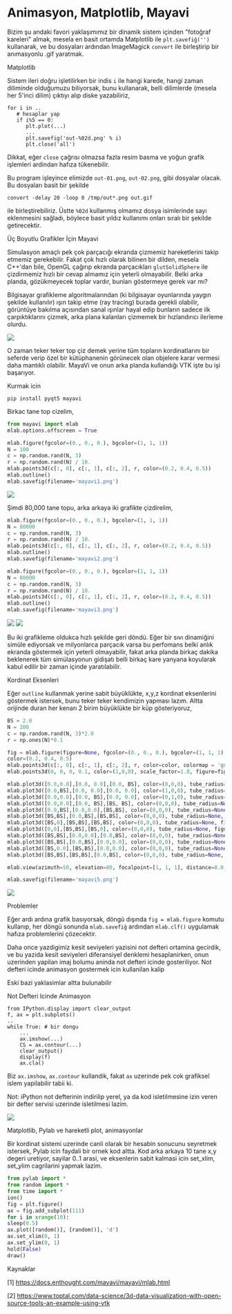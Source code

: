# Animasyon, Matplotlib, Mayavi

Bizim şu andaki favori yaklaşımımız bir dinamik sistem içinden
"fotoğraf kareleri" almak, mesela en basit ortamda Matplotlib ile
`plt.savefiğ('')` kullanarak, ve bu dosyaları ardından İmageMagick
`convert` ile birleştirip bir anımasyonlu .gif yaratmak. 

Matplotlib

Sistem ileri doğru işletilirken bir indis `i` ile hangi karede, hangi
zaman diliminde olduğumuzu biliyorsak, bunu kullanarak, belli dilimlerde
(mesela her 5'inci dilim) çıktıyı alıp diske yazabiliriz,

```
for i in ..
   # hesaplar yap
   if i%5 == 0:
      plt.plot(...)
      ...
      plt.savefig('out-%02d.png' % i)
      plt.close('all')
```

Dikkat, eğer `close` çağrısı olmazsa fazla resim basma ve yoğun grafik
işlemleri ardindan hafıza tükenebilir.

Bu program işleyince elimizde `out-01.png`, `out-02.png`, gibi dosyalar
olacak. Bu dosyaları basit bir şekilde

```
convert -delay 20 -loop 0 /tmp/out*.png out.gif
```

ile birleştirebiliriz. Üstte `%02d` kullanmış olmamız dosya
isimlerinde sayı eklenmesini sağladı, böylece basit yıldız kullanımı
onları sıralı bir şekilde getirecektir. 

Üç Boyutlu Grafikler İçin Mayavi

Simulasyon amaçlı pek çok parçacığı ekranda çizmemiz hareketlerini
takip etmemiz gerekebilir. Fakat çok hızlı olarak bilinen bir dilden,
mesela C++'dan bile, OpenGL çağırıp ekranda parçacıkları
`glutSolidSphere` ile çizdirmemiz hızlı bir cevap almamız için yeterli
olmayabilir. Belki arka planda, gözükmeyecek toplar vardır, bunları
göstermeye gerek var mı?

Bilgisayar grafikleme algoritmalarından (ki bilgisayar oyunlarında
yaygın şekilde kullanılır) ışın takip etme (ray tracing) burada
gerekli olabilir, görüntüye bakılma açısından sanal ışınlar hayal edip
bunların sadece ilk çarpıktıklarını çizmek, arka plana kalanları
çizmemek bir hızlandırıcı ilerleme olurdu.

![](mayavi4.png)

O zaman teker teker top çiz demek yerine tüm topların kordinatlarını
bir seferde verip özel bir kütüphanenin görünecek olan objelere karar
vermesi daha mantıklı olabilir. MayaVi ve onun arka planda kullandığı
VTK işte bu işi başarıyor.

Kurmak icin

```
pip install pyqt5 mayavi
```

Birkac tane top cizelim,

```python
from mayavi import mlab
mlab.options.offscreen = True
```

```python
mlab.figure(fgcolor=(0., 0., 0.), bgcolor=(1, 1, 1))
N = 100
c = np.random.rand(N, 3)
r = np.random.rand(N) / 10.
mlab.points3d(c[:, 0], c[:, 1], c[:, 2], r, color=(0.2, 0.4, 0.5))
mlab.outline()
mlab.savefig(filename='mayavi1.png')
```

![](mayavi1.png)


Şimdi 80,000 tane topu, arka arkaya iki grafikte çizdirelim,


```python
mlab.figure(fgcolor=(0., 0., 0.), bgcolor=(1, 1, 1))
N = 80000
c = np.random.rand(N, 3)
r = np.random.rand(N) / 10.
mlab.points3d(c[:, 0], c[:, 1], c[:, 2], r, color=(0.2, 0.4, 0.5))
mlab.outline()
mlab.savefig(filename='mayavi2.png')

mlab.figure(fgcolor=(0., 0., 0.), bgcolor=(1, 1, 1))
N = 80000
c = np.random.rand(N, 3)
r = np.random.rand(N) / 10.
mlab.points3d(c[:, 0], c[:, 1], c[:, 2], r, color=(0.2, 0.4, 0.5))
mlab.outline()
mlab.savefig(filename='mayavi3.png')
```

![](mayavi2.png)
![](mayavi3.png)

Bu iki grafikleme oldukca hızlı şekilde geri döndü. Eğer bir sıvı
dinamiğini simüle ediyorsak ve milyonlarca parçacık varsa bu perfomans
belki anlık ekranda göstermek için yeterli olmayabilir, fakat arka
planda birkaç dakika beklenerek tüm simülasyonun gidişatı belli birkaç
kare yanyana koyularak kabul edilir bir zaman içinde yaratılabilir.

Kordinat Eksenleri

Eğer `outline` kullanmak yerine sabit büyüklükte, x,y,z kordinat
eksenlerini göstermek istersek, bunu teker teker kendimizin yapması
lazım. Altta orijinde duran her kenarı 2 birim büyüklükte bir küp
gösteriyoruz,

```python
BS = 2.0
N = 100
c = np.random.rand(N, 3)*2.0
r = np.ones(N)*0.1

fig = mlab.figure(figure=None, fgcolor=(0., 0., 0.), bgcolor=(1, 1, 1), engine=None)
color=(0.2, 0.4, 0.5)
mlab.points3d(c[:, 0], c[:, 1], c[:, 2], r, color=color, colormap = 'gnuplot', scale_factor=1, figure=fig)
mlab.points3d(0, 0, 0, 0.1, color=(1,0,0), scale_factor=1.0, figure=fig)

mlab.plot3d([0.0,0.0],[0.0, 0.0],[0.0, BS], color=(0,0,0), tube_radius=None, figure=fig)
mlab.plot3d([0.0,BS],[0.0, 0.0],[0.0, 0.0], color=(1,0,0), tube_radius=None, figure=fig)
mlab.plot3d([0.0,0.0],[0.0, BS],[0.0, 0.0], color=(0,1,0), tube_radius=None, figure=fig)
mlab.plot3d([0.0,0.0],[0.0, BS],[BS, BS], color=(0,0,0), tube_radius=None, figure=fig)
mlab.plot3d([0.0,BS],[0.0,0.0],[BS,BS], color=(0,0,0), tube_radius=None, figure=fig)
mlab.plot3d([BS,BS],[0.0,BS],[BS,BS], color=(0,0,0), tube_radius=None, figure=fig)
mlab.plot3d([BS,0],[BS,BS],[BS,BS], color=(0,0,0), tube_radius=None, figure=fig)
mlab.plot3d([0,0],[BS,BS],[BS,0], color=(0,0,0), tube_radius=None, figure=fig)
mlab.plot3d([BS,BS],[0.0,0.0],[0.0,BS], color=(0,0,0), tube_radius=None, figure=fig)
mlab.plot3d([BS,BS],[0.0,BS],[0.0,0.0], color=(0,0,0), tube_radius=None, figure=fig)
mlab.plot3d([BS,0.0],[BS,BS],[0.0,0.0], color=(0,0,0), tube_radius=None, figure=fig)
mlab.plot3d([BS,BS],[BS,BS],[0.0,BS], color=(0,0,0), tube_radius=None, figure=fig)

mlab.view(azimuth=50, elevation=80, focalpoint=[1, 1, 1], distance=8.0, figure=fig)

mlab.savefig(filename='mayavi5.png')
```

![](mayavi5.png)

Problemler

Eğer ardı ardına grafik basıyorsak, döngü dışında `fig = mlab.figure`
komutu kullanıp, her döngü sonunda `mlab.savefiğ` ardından
`mlab.clf()` uygulamak hafıza problemlerini çözecektir. 

Daha once yazdigimiz kesit seviyeleri yazisini not defteri ortamina
gecirdik, ve bu yazida kesit seviyeleri diferansiyel denklemi
hesaplanirken, onun uzerinden yapilan imaj bolumu aninda not defteri
icinde gosteriliyor. Not defteri icinde animasyon gostermek icin
kullanilan kalip

Eski bazi yaklasimlar altta bulunabilir

Not Defteri Icinde Animasyon

```
from IPython.display import clear_output
f, ax = plt.subplots()
..
while True: # bir dongu
    ...
    ax.imshow(...)
    CS = ax.contour(...)
    clear_output()
    display(f)
    ax.cla()
```

Biz `ax.imshow`, `ax.contour` kullandik, fakat `ax` uzerinde pek cok
grafiksel islem yapilabilir tabii ki.

Not: iPython not defterinin indirilip yerel, ya da kod isletilmesine
izin veren bir defter servisi uzerinde isletilmesi lazim.

![](Screenshotfrom2013-02-01105757.png)

Matplotlib, Pylab ve hareketli plot, animasyonlar

Bir kordinat sistemi uzerinde canli olarak bir hesabin sonucunu
seyretmek istersek, Pylab icin faydali bir ornek kod altta. Kod arka
arkaya 10 tane x,y degeri uretiyor, sayilar 0..1 arasi, ve eksenlerin
sabit kalmasi icin set_xlim, set_ylim cagrilarini yapmak lazim.

```python
from pylab import *
from random import *
from time import *
ion()
fig = plt.figure()
ax = fig.add_subplot(111)
for i in xrange(10):
sleep(0.5)
ax.plot([random()], [random()], 'd')
ax.set_xlim(0, 1)
ax.set_ylim(0, 1)
hold(False)
draw()
```

Kaynaklar

[1] https://docs.enthought.com/mayavi/mayavi/mlab.html

[2] https://www.toptal.com/data-science/3d-data-visualization-with-open-source-tools-an-example-using-vtk




